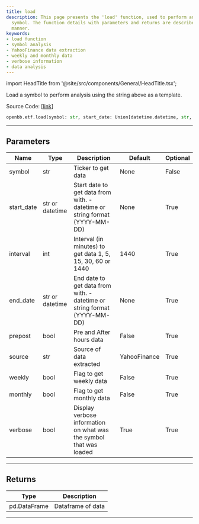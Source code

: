 ```yaml
---
title: load
description: This page presents the 'load' function, used to perform analysis on a
  symbol. The function details with parameters and returns are described in a comprehensive
  manner.
keywords:
- load function
- symbol analysis
- YahooFinance data extraction
- weekly and monthly data
- verbose information
- data analysis
---
```


import HeadTitle from '@site/src/components/General/HeadTitle.tsx';

<HeadTitle title="etf.load - Reference | OpenBB SDK Docs" />

Load a symbol to perform analysis using the string above as a template.

Source Code: [[link](https://github.com/OpenBB-finance/OpenBBTerminal/tree/main/openbb_terminal/stocks/stocks_helper.py#L293)]

```python wordwrap
openbb.etf.load(symbol: str, start_date: Union[datetime.datetime, str, NoneType] = None, interval: int = 1440, end_date: Union[datetime.datetime, str, NoneType] = None, prepost: bool = False, source: str = "YahooFinance", weekly: bool = False, monthly: bool = False, verbose: bool = True)
```

---

## Parameters

| Name | Type | Description | Default | Optional |
| ---- | ---- | ----------- | ------- | -------- |
| symbol | str | Ticker to get data | None | False |
| start_date | str or datetime | Start date to get data from with. - datetime or string format (YYYY-MM-DD) | None | True |
| interval | int | Interval (in minutes) to get data 1, 5, 15, 30, 60 or 1440 | 1440 | True |
| end_date | str or datetime | End date to get data from with. - datetime or string format (YYYY-MM-DD) | None | True |
| prepost | bool | Pre and After hours data | False | True |
| source | str | Source of data extracted | YahooFinance | True |
| weekly | bool | Flag to get weekly data | False | True |
| monthly | bool | Flag to get monthly data | False | True |
| verbose | bool | Display verbose information on what was the symbol that was loaded | True | True |


---

## Returns

| Type | Description |
| ---- | ----------- |
| pd.DataFrame | Dataframe of data |
---

